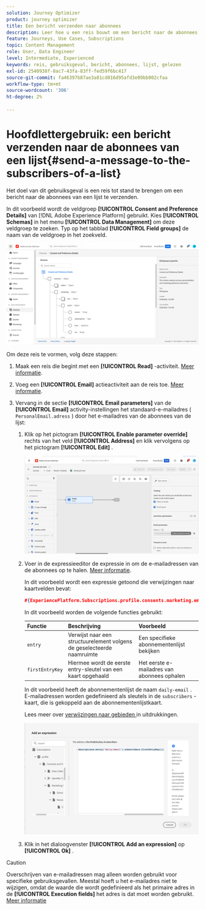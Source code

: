 ```yaml
---
solution: Journey Optimizer
product: journey optimizer
title: Een bericht verzenden naar abonnees
description: Leer hoe u een reis bouwt om een bericht naar de abonnees van een lijst te verzenden
feature: Journeys, Use Cases, Subscriptions
topic: Content Management
role: User, Data Engineer
level: Intermediate, Experienced
keywords: reis, gebruiksgeval, bericht, abonnees, lijst, gelezen
exl-id: 2540938f-8ac7-43fa-83ff-fed59f6bc417
source-git-commit: fa46397b87ae3a81cd016d95afd3e09bb002cfaa
workflow-type: tm+mt
source-wordcount: '306'
ht-degree: 2%

---
```


# Hoofdlettergebruik: een bericht verzenden naar de abonnees van een lijst{#send-a-message-to-the-subscribers-of-a-list}

Het doel van dit gebruiksgeval is een reis tot stand te brengen om een bericht naar de abonnees van een lijst te verzenden.

In dit voorbeeld wordt de veldgroep **[!UICONTROL Consent and Preference Details]** van [!DNL Adobe Experience Platform] gebruikt. Kies **[!UICONTROL Schemas]** in het menu **[!UICONTROL Data Management]** om deze veldgroep te zoeken. Typ op het tabblad **[!UICONTROL Field groups]** de naam van de veldgroep in het zoekveld.

![ Deze gebiedsgroep omvat het abonnementselement ](assets/consent-and-preference-details-field-group.png)

Om deze reis te vormen, volg deze stappen:

1. Maak een reis die begint met een **[!UICONTROL Read]** -activiteit. [Meer informatie](journey-gs.md).
1. Voeg een **[!UICONTROL Email]** actieactiviteit aan de reis toe. [Meer informatie](journeys-message.md).
1. Vervang in de sectie **[!UICONTROL Email parameters]** van de **[!UICONTROL Email]** activity-instellingen het standaard-e-mailadres ( `PersonalEmail.adress` ) door het e-mailadres van de abonnees van de lijst:

   1. Klik op het pictogram **[!UICONTROL Enable parameter override]** rechts van het veld **[!UICONTROL Address]** en klik vervolgens op het pictogram **[!UICONTROL Edit]** .

      ![](assets/message-to-subscribers-uc-1.png)

   1. Voer in de expressieeditor de expressie in om de e-mailadressen van de abonnees op te halen. [Meer informatie](expression/expressionadvanced.md).

      In dit voorbeeld wordt een expressie getoond die verwijzingen naar kaartvelden bevat:

      ```json
      #{ExperiencePlatform.Subscriptions.profile.consents.marketing.email.subscriptions.entry('daily-email').subscribers.firstEntryKey()}
      ```

      In dit voorbeeld worden de volgende functies gebruikt:

      | Functie | Beschrijving | Voorbeeld |
      | --- | --- | --- |
      | `entry` | Verwijst naar een structuurelement volgens de geselecteerde naamruimte | Een specifieke abonnementenlijst bekijken |
      | `firstEntryKey` | Hiermee wordt de eerste entry-sleutel van een kaart opgehaald | Het eerste e-mailadres van abonnees ophalen |

      In dit voorbeeld heeft de abonnementenlijst de naam `daily-email` . E-mailadressen worden gedefinieerd als sleutels in de `subscribers` -kaart, die is gekoppeld aan de abonnementenlijstkaart.

      Lees meer over [ verwijzingen naar gebieden ](expression/field-references.md) in uitdrukkingen.

      ![](assets/message-to-subscribers-uc-2.png)

   1. Klik in het dialoogvenster **[!UICONTROL Add an expression]** op **[!UICONTROL Ok]** .

>[!CAUTION]
>
>Overschrijven van e-mailadressen mag alleen worden gebruikt voor specifieke gebruiksgevallen. Meestal hoeft u het e-mailadres niet te wijzigen, omdat de waarde die wordt gedefinieerd als het primaire adres in de **[!UICONTROL Execution fields]** het adres is dat moet worden gebruikt. [Meer informatie](../configuration/primary-email-addresses.md)
